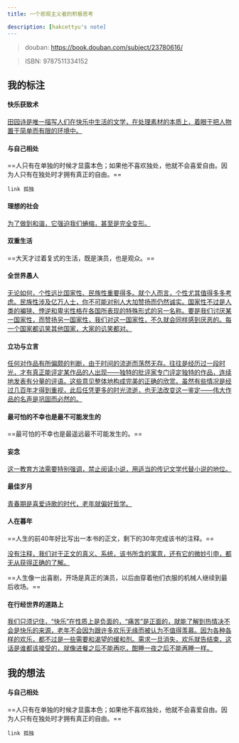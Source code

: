 ```yaml
---
title: 一个悲观主义者的积极思考

description: [hakcettyu's note]
---
```


> douban: <https://book.douban.com/subject/23780616/>

> ISBN: 9787511334152


## 我的标注

#### 快乐获致术

<u>田园诗是唯一描写人们在快乐中生活的文学，在处理素材的本质上，着眼于把人物置于简单而有限的环境中。</u>

#### 与自己相处

==人只有在单独的时候才显露本色；如果他不喜欢独处，他就不会喜爱自由。因为人只有在独处时才拥有真正的自由。==

```
link 孤独
```

#### 理想的社会

<u>为了做到和谐，它强迫我们蜷缩，甚至是完全变形。</u>

#### 双重生活

==大天才过着复式的生活，既是演员，也是观众。==

#### 全世界愚人

<u>无论如何，个性远比国家性、民族性重要得多。就个人而言，个性尤其值得多多考虑。民族性涉及亿万人士，你不可能对别人大加赞扬而仍然诚实。国家性不过是人类的褊狭、悖逆和卑劣性格在各国所表现的特殊形式的另一名称。要是我们讨厌某一国家性，而赞扬另一国家性，我们对这一国家性，不久就会同样感到厌恶的。每一个国家都讥笑其他国家，大家的讥笑都对。</u>

#### 立功与立言

<u>任何对作品有所偏颇的判断，由于时间的流逝而荡然无存。往往是经历过一段时光，才有真正能评定某作品的人出现——独特的批评家专门评定独特的作品，连续地发表有分量的评语。这些意见整体地构成完美的正确的欣赏。虽然有些情况是经过几百年才得到重视，此后任凭更多的时光流逝，也无法改变这一鉴定——伟大作品的名声是巩固而必然的。</u>

#### 最可怕的不幸也是最不可能发生的

==最可怕的不幸也是最遥远最不可能发生的。==

#### 妄念

<u>这一教育方法需要特别强调，禁止阅读小说，用适当的传记文学代替小说的地位。</u>

#### 最佳岁月

<u>青春期是喜爱诗歌的时代，老年就偏好哲学。</u>

#### 人在暮年

==人生的前40年好比写出一本书的正文，剩下的30年完成该书的注释。==

<u>没有注释，我们对于正文的真义、系统，该书所含的寓意，还有它的微妙引申，都无从获得正确的了解。</u>

==人生像一出喜剧，开场是真正的演员，以后由穿着他们衣服的机械人继续到最后收场。==

#### 在行经世界的道路上

<u>我们只须记住，“快乐”在性质上是负面的，“痛苦”是正面的，就能了解到热情决不会是快乐的来源，老年不会因为跟许多欢乐无缘而被认为不值得羡慕。因为各种各样的欢乐，都不过是一些需要和渴望的缓和剂。需求一旦消失，欢乐就告结束，这话是谁都该接受的，就像进餐之后不能再吃，酣睡一夜之后不能再睡一样。</u>


## 我的想法

#### 与自己相处

==人只有在单独的时候才显露本色；如果他不喜欢独处，他就不会喜爱自由。因为人只有在独处时才拥有真正的自由。==

```
link 孤独
```



